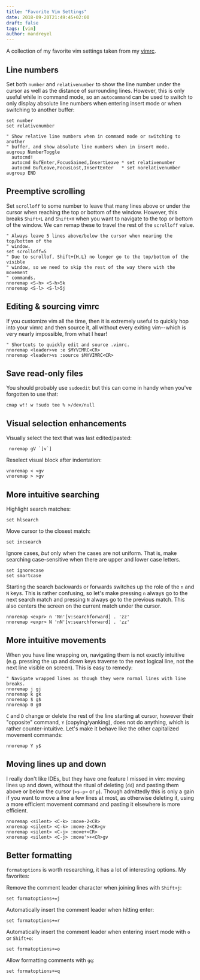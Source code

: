 ```yaml
---
title: "Favorite Vim Settings"
date: 2018-09-20T21:49:45+02:00
draft: false
tags: [vim]
author: mandreyel
---
```


A collection of my favorite vim settings taken from my
[vimrc](https://github.com/mandreyel/dotfiles/blob/master/vim/.vimrc).

<!--more-->

## Line numbers

Set both `number` and `relativenumber` to show the line number under the cursor
as well as the distance of surrounding lines. However, this is only useful while
in command mode, so an `autocommand` can be used to switch to only display
absolute line numbers when entering insert mode or when switching to another
buffer:

```vim
set number
set relativenumber

" Show relative line numbers when in command mode or switching to another
" buffer, and show absolute line numbers when in insert mode.
augroup NumberToggle
  autocmd!
  autocmd BufEnter,FocusGained,InsertLeave * set relativenumber
  autocmd BufLeave,FocusLost,InsertEnter   * set norelativenumber
augroup END
```

## Preemptive scrolling

Set `scrolloff` to some number to leave that many lines above or under the
cursor when reaching the top or bottom of the window. However, this breaks
`Shift+L` and `Shift+H` when you want to navigate to the top or bottom of the
window. We can remap these to travel the rest of the `scrolloff` value.

```vim
" Always leave 5 lines above/below the cursor when nearing the top/bottom of the
" window.
set scrolloff=5
" Due to scrollof, Shift+{H,L} no longer go to the top/bottom of the visible
" window, so we need to skip the rest of the way there with the movement
" commands.
nnoremap <S-h> <S-h>5k
nnoremap <S-l> <S-l>5j
```

## Editing & sourcing vimrc

If you customize vim all the time, then it is extremely useful to quickly hop
into your vimrc and then source it, all without every exiting vim--which is
very nearly impossible, from what I hear!

```vim
" Shortcuts to quickly edit and source .vimrc.
nnoremap <leader>ve :e $MYVIMRC<CR>
nnoremap <leader>vs :source $MYVIMRC<CR>
```

## Save read-only files

You should probably use `sudoedit` but this can come in handy when you've
forgotten to use that:

```vim
cmap w!! w !sudo tee % >/dev/null
```

## Visual selection enhancements

Visually select the text that was last edited/pasted:
```vim
 noremap gV `[v`]
```

Reselect visual block after indentation:
```vim
vnoremap < <gv
vnoremap > >gv
```

## More intuitive searching

Highlight search matches:
```vim
set hlsearch
```

Move cursor to the closest match:
```vim
set incsearch
```

Ignore cases, *but* only when the cases are not uniform. That is, make searching
case-sensitive when there are upper and lower case letters.
```vim
set ignorecase
set smartcase
```

Starting the search backwards or forwards switches up the role of the `n` and
`N` keys. This is rather confusing, so let's make pressing `n` always go to the next
search match and pressing `N` always go to the previous match. This also centers
the screen on the current match under the cursor.
```vim
nnoremap <expr> n 'Nn'[v:searchforward] . 'zz'
nnoremap <expr> N 'nN'[v:searchforward] . 'zz'
```

## More intuitive movements

When you have line wrapping on, navigating them is not exactly intuitive
(e.g. pressing the up and down keys traverse to the next logical line, not the next
line visible on screen). This is easy to remedy:
```vim
" Navigate wrapped lines as though they were normal lines with line breaks.
nnoremap j gj
nnoremap k gk
nnoremap $ g$
nnoremap 0 g0
```

`C` and `D` change or delete the rest of the line starting at cursor, however
their "opposite" command, `Y` (copying/yanking), does not do anything, which is
rather counter-intuitive. Let's make it behave like the other capitalized
movement commands:
```vim
nnoremap Y y$
```

## Moving lines up and down

I really don't like IDEs, but they have one feature I missed in vim: moving
lines up and down, without the ritual of deleting (`dd`) and pasting them above
or below the cursor (`<s-p>` or `p`). Though admittedly this is only a gain if
you want to move a line a few lines at most, as otherwise deleting it, using a
more efficient movement command and pasting it elsewhere is more efficient.
```vim
nnoremap <silent> <C-k> :move-2<CR>
xnoremap <silent> <C-k> :move-2<CR>gv
nnoremap <silent> <C-j> :move+<CR>
xnoremap <silent> <C-j> :move'>+<CR>gv
```

## Better formatting

`formatoptions` is worth researching, it has a lot of interesting options. My
favorites:

Remove the comment leader character when joining lines with `Shift+j`:
```vim
set formatoptions+=j
```

Automatically insert the comment leader when hitting enter:
```vim
set formatoptions+=r
```

Automatically insert the comment leader when entering insert mode with `o` or
`Shift+o`:
```vim
set formatoptions+=o
```

Allow formatting comments with `gq`:
```vim
set formatoptions+=q
```
